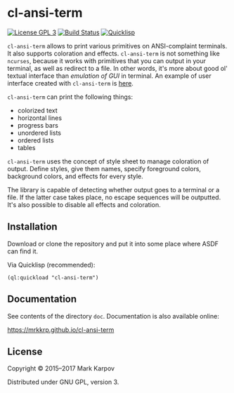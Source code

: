# cl-ansi-term

[![License GPL 3](https://img.shields.io/badge/license-GPL_3-green.svg)](http://www.gnu.org/licenses/gpl-3.0.txt)
[![Build Status](https://travis-ci.org/mrkkrp/cl-ansi-term.svg?branch=master)](https://travis-ci.org/mrkkrp/cl-ansi-term)
[![Quicklisp](http://quickdocs.org/badge/cl-ansi-term.svg)](http://quickdocs.org/cl-ansi-term/)

`cl-ansi-term` allows to print various primitives on ANSI-complaint
terminals. It also supports coloration and effects. `cl-ansi-term` is not
something like `ncurses`, because it works with primitives that you can
output in your terminal, as well as redirect to a file. In other words, it's
more about good ol' textual interface than *emulation of GUI* in terminal.
An example of user interface created with `cl-ansi-term`
is [here](https://github.com/mrkkrp/shtookovina).

`cl-ansi-term` can print the following things:

* colorized text
* horizontal lines
* progress bars
* unordered lists
* ordered lists
* tables

`cl-ansi-term` uses the concept of style sheet to manage coloration of
output. Define styles, give them names, specify foreground colors,
background colors, and effects for every style.

The library is capable of detecting whether output goes to a terminal or a
file. If the latter case takes place, no escape sequences will be outputted.
It's also possible to disable all effects and coloration.

## Installation

Download or clone the repository and put it into some place where ASDF can
find it.

Via Quicklisp (recommended):

```common-lisp
(ql:quickload "cl-ansi-term")
```

## Documentation

See contents of the directory `doc`. Documentation is also available online:

https://mrkkrp.github.io/cl-ansi-term

## License

Copyright © 2015–2017 Mark Karpov

Distributed under GNU GPL, version 3.
